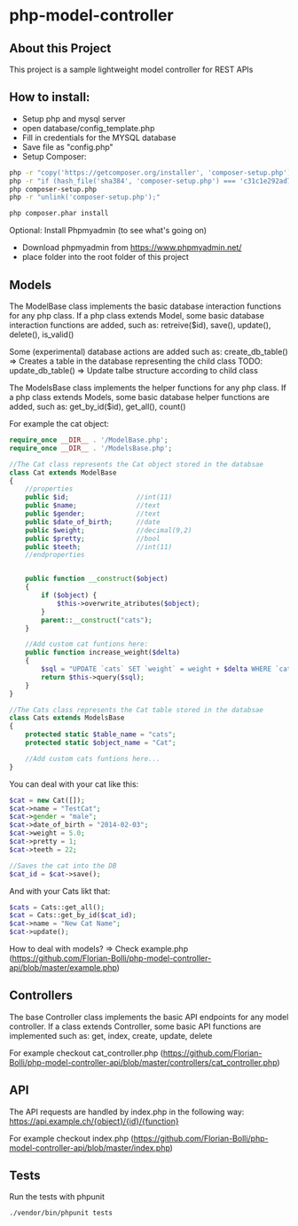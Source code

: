 # php-model-controller

## About this Project

This project is a sample lightweight model controller for REST APIs

## How to install:

- Setup php and mysql server
- open database/config_template.php
- Fill in credentials for the MYSQL database
- Save file as "config.php"
- Setup Composer:

```bash
php -r "copy('https://getcomposer.org/installer', 'composer-setup.php');"
php -r "if (hash_file('sha384', 'composer-setup.php') === 'c31c1e292ad7be5f49291169c0ac8f683499edddcfd4e42232982d0fd193004208a58ff6f353fde0012d35fdd72bc394') { echo 'Installer verified'; } else { echo 'Installer corrupt'; unlink('composer-setup.php'); } echo PHP_EOL;"
php composer-setup.php
php -r "unlink('composer-setup.php');"

php composer.phar install
```

Optional: Install Phpmyadmin (to see what's going on)

- Download phpmyadmin from https://www.phpmyadmin.net/
- place folder into the root folder of this project

## Models

The ModelBase class implements the basic database interaction functions for any php class.
If a php class extends Model, some basic database interaction functions are added, such as:
retreive(\$id), save(), update(), delete(), is_valid()

Some (experimental) database actions are added such as:
create_db_table() => Creates a table in the database representing the child class
TODO: update_db_table() => Update talbe structure according to child class

The ModelsBase class implements the helper functions for any php class.
If a php class extends Models, some basic database helper functions are added, such as:
get_by_id(\$id), get_all(), count()

For example the cat object:

```php
require_once __DIR__ . '/ModelBase.php';
require_once __DIR__ . '/ModelsBase.php';

//The Cat class represents the Cat object stored in the databsae
class Cat extends ModelBase
{
    //properties
    public $id;                 //int(11)
    public $name;               //text
    public $gender;             //text
    public $date_of_birth;      //date
    public $weight;             //decimal(9,2)
    public $pretty;             //bool
    public $teeth;              //int(11)
    //endproperties


    public function __construct($object)
    {
        if ($object) {
            $this->overwrite_atributes($object);
        }
        parent::__construct("cats");
    }

    //Add custom cat funtions here:
    public function increase_weight($delta)
    {
        $sql = "UPDATE `cats` SET `weight` = weight + $delta WHERE `cats`.`id` = $this->id; ";
        return $this->query($sql);
    }
}

//The Cats class represents the Cat table stored in the databsae
class Cats extends ModelsBase
{
    protected static $table_name = "cats";
    protected static $object_name = "Cat";

    //Add custom cats funtions here...
}

```

You can deal with your cat like this:

```php
$cat = new Cat([]);
$cat->name = "TestCat";
$cat->gender = "male";
$cat->date_of_birth = "2014-02-03";
$cat->weight = 5.0;
$cat->pretty = 1;
$cat->teeth = 22;

//Saves the cat into the DB
$cat_id = $cat->save();
```

And with your Cats likt that:

```php
$cats = Cats::get_all();
$cat = Cats::get_by_id($cat_id);
$cat->name = "New Cat Name";
$cat->update();
```

How to deal with models?
=> Check example.php (https://github.com/Florian-Bolli/php-model-controller-api/blob/master/example.php)

## Controllers

The base Controller class implements the basic API endpoints for any model controller.
If a class extends Controller, some basic API functions are implemented such as: get, index, create, update, delete

For example checkout cat_controller.php (https://github.com/Florian-Bolli/php-model-controller-api/blob/master/controllers/cat_controller.php)

## API

The API requests are handled by index.php in the following way:
https://api.example.ch/{object}/{id}/{function}

For example checkout index.php (https://github.com/Florian-Bolli/php-model-controller-api/blob/master/index.php)

## Tests

Run the tests with phpunit

```bash
./vendor/bin/phpunit tests
```
